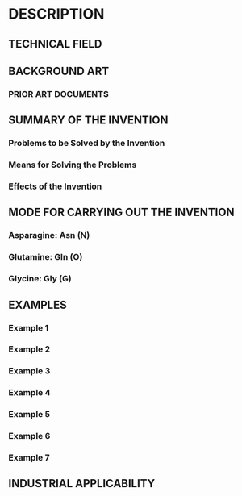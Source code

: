# DESCRIPTION

## TECHNICAL FIELD

## BACKGROUND ART

### PRIOR ART DOCUMENTS

## SUMMARY OF THE INVENTION

### Problems to be Solved by the Invention

### Means for Solving the Problems

### Effects of the Invention

## MODE FOR CARRYING OUT THE INVENTION

### <Substitution>

### <Antibody>

### <Pharmaceutical Compositions>

### Asparagine: Asn (N)

### Glutamine: Gln (O)

### Glycine: Gly (G)

## EXAMPLES

### Example 1

### Example 2

### Example 3

### Example 4

### Example 5

### Example 6

### Example 7

## INDUSTRIAL APPLICABILITY

